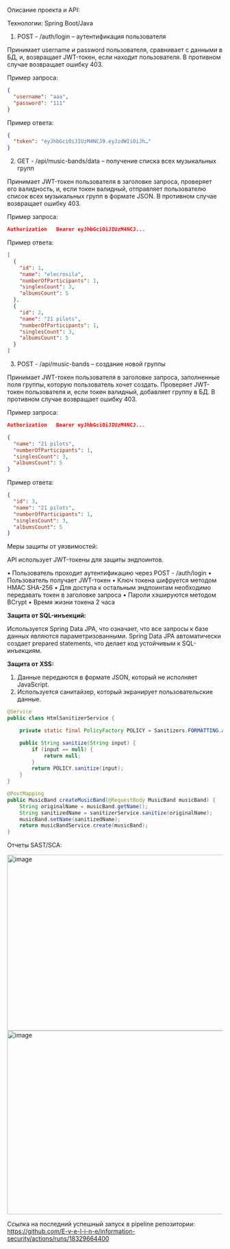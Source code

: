 Описание проекта и API:

Технологии: Spring Boot/Java

1.	POST - /auth/login – аутентификация пользователя

Принимает username и password пользователя, сравнивает с данными в БД, и, возвращает JWT-токен, если находит пользователя. В противном случае возвращает ошибку 403.

Пример запроса:
```json
{
  "username": "aaa",
  "password": "111"
}
```

Пример ответа:
```json
{
  "token": "eyJhbGciOiJIUzM4NCJ9.eyJzdWIiOiJh…"
}
```




2.	GET - /api/music-bands/data – получение списка всех музыкальных групп

Принимает JWT-токен пользователя в заголовке запроса, проверяет его валидность, и, если токен валидный, отправляет пользователю список всех музыкальных групп в формате JSON. В противном случае возвращает ошибку 403.

Пример запроса: 
```json
Authorization   Bearer eyJhbGciOiJIUzM4NCJ...
```
 
Пример ответа:
```json
[
  {
    "id": 1,
    "name": "elecrosila",
    "numberOfParticipants": 1,
    "singlesCount": 3,
    "albumsCount": 5
  },
  {
    "id": 2,
    "name": "21 pilots",
    "numberOfParticipants": 1,
    "singlesCount": 3,
    "albumsCount": 5
  }
]
```

 




3.	POST - /api/music-bands – создание новой группы

Принимает JWT-токен пользователя в заголовке запроса, заполненные поля группы, которую пользователь хочет создать. Проверяет JWT-токен пользователя и, если токен валидный, добавляет группу в БД. В противном случае возвращает ошибку 403. 

Пример запроса:
```json
Authorization   Bearer eyJhbGciOiJIUzM4NCJ...
```

```json
{
  "name": "21 pilots",
  "numberOfParticipants": 1,
  "singlesCount": 3,
  "albumsCount": 5
}
```

Пример ответа:
```json
{
  "id": 3,
  "name": "21 pilots",
  "numberOfParticipants": 1,
  "singlesCount": 3,
  "albumsCount": 5
}
```


Меры защиты от уязвимостей:

API использует JWT-токены для защиты эндпоинтов.

•	Пользователь проходит аутентификацию через POST - /auth/login
•	Пользователь получает JWT-токен
•	Ключ токена шифруется методом HMAC SHA-256
•	Для доступа к остальным эндпоинтам необходимо передавать токен в заголовке запроса
•	Пароли хэшируются методом BCrypt
•	Время жизни токена 2 часа

**Защита от SQL-инъекций:**

Используется Spring Data JPA, что означает, что все запросы к базе данных являются параметризованными. Spring Data JPA автоматически создает prepared statements, что делает код устойчивым к SQL-инъекциям.

**Защита от XSS:**

1.	Данные передаются в формате JSON, который не исполняет JavaScript.
2.	Используется санитайзер, который экранирует пользовательские данные.

```java
@Service
public class HtmlSanitizerService {

    private static final PolicyFactory POLICY = Sanitizers.FORMATTING.and(Sanitizers.LINKS);

    public String sanitize(String input) {
        if (input == null) {
            return null;
        }
        return POLICY.sanitize(input);
    }
}
```
```java
@PostMapping
public MusicBand createMusicBand(@RequestBody MusicBand musicBand) {
    String originalName = musicBand.getName();
    String sanitizedName = sanitizerService.sanitize(originalName);
    musicBand.setName(sanitizedName);
    return musicBandService.create(musicBand);
}
```



Отчеты SAST/SCA:



<img width="680" height="410" alt="image" src="https://github.com/user-attachments/assets/a5d294b3-b865-48c3-bb69-2802750b84ba" />
<img width="874" height="428" alt="image" src="https://github.com/user-attachments/assets/e522fb98-35c9-44a5-830e-fd005f72cda1" />


Ссылка на последний успешный запуск в pipeline репозитории:
https://github.com/E-v-e-l-i-n-e/information-security/actions/runs/18329664400
